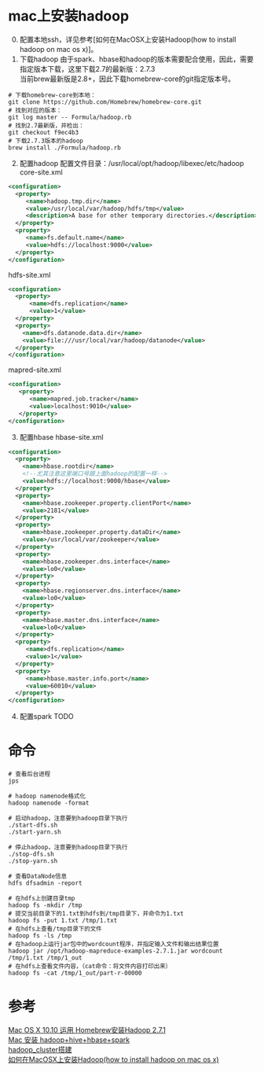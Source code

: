 # mac上安装hadoop
0. 配置本地ssh，详见参考[如何在MacOSX上安装Hadoop(how to install hadoop on mac os x)]。
1. 下载hadoop
    由于spark、hbase和hadoop的版本需要配合使用，因此，需要指定版本下载，这里下载2.7的最新版：2.7.3    
    当前brew最新版是2.8+，因此下载homebrew-core的git指定版本号。  
    
```shell
# 下载homebrew-core到本地：
git clone https://github.com/Homebrew/homebrew-core.git
# 找到对应的版本：
git log master -- Formula/hadoop.rb
# 找到2.7最新版，并检出：
git checkout f9ec4b3
# 下载2.7.3版本的hadoop
brew install ./Formula/hadoop.rb

```
2. 配置hadoop
配置文件目录：/usr/local/opt/hadoop/libexec/etc/hadoop
core-site.xml
```xml
<configuration>
  <property>
     <name>hadoop.tmp.dir</name>
     <value>/usr/local/var/hadoop/hdfs/tmp</value>
     <description>A base for other temporary directories.</description>
  </property>
  <property>
     <name>fs.default.name</name>
     <value>hdfs://localhost:9000</value>
  </property>
</configuration>
```

hdfs-site.xml
```xml
<configuration>
  <property>
      <name>dfs.replication</name>
      <value>1</value>
  </property>
  <property>
    <name>dfs.datanode.data.dir</name>
    <value>file:///usr/local/var/hadoop/datanode</value>
  </property>
</configuration>
```

mapred-site.xml
```xml
<configuration>
   <property>
      <name>mapred.job.tracker</name>
      <value>localhost:9010</value>
   </property>
</configuration>
```

3. 配置hbase
hbase-site.xml 
```xml
<configuration>
  <property>
    <name>hbase.rootdir</name>
    <!--尤其注意这里端口号跟上面hadoop的配置一样-->
    <value>hdfs://localhost:9000/hbase</value>
  </property>
  <property>
    <name>hbase.zookeeper.property.clientPort</name>
    <value>2181</value>
  </property>
  <property>
    <name>hbase.zookeeper.property.dataDir</name>
    <value>/usr/local/var/zookeeper</value>
  </property>
  <property>
    <name>hbase.zookeeper.dns.interface</name>
    <value>lo0</value>
  </property>
  <property>
    <name>hbase.regionserver.dns.interface</name>
    <value>lo0</value>
  </property>
  <property>
    <name>hbase.master.dns.interface</name>
    <value>lo0</value>
  </property>
  <property>
     <name>dfs.replication</name>
     <value>1</value>
  </property>
  <property>
     <name>hbase.master.info.port</name>
     <value>60010</value>
  </property>
</configuration>
```



4. 配置spark
TODO

# 命令

```shell
# 查看后台进程
jps

# hadoop namenode格式化
hadoop namenode -format

# 启动hadoop，注意要到hadoop目录下执行
./start-dfs.sh
./start-yarn.sh

# 停止hadoop，注意要到hadoop目录下执行
./stop-dfs.sh
./stop-yarn.sh

# 查看DataNode信息
hdfs dfsadmin -report 

# 在hdfs上创建目录tmp
hadoop fs -mkdir /tmp
# 提交当前目录下的1.txt到hdfs到/tmp目录下，并命令为1.txt
hadoop fs -put 1.txt /tmp/1.txt
# 在hdfs上查看/tmp目录下的文件 
hadoop fs -ls /tmp
# 在hadoop上运行jar包中的wordcount程序，并指定输入文件和输出结果位置
hadoop jar /opt/hadoop-mapreduce-examples-2.7.1.jar wordcount /tmp/1.txt /tmp/1_out
# 在hdfs上查看文件内容，（cat命令：将文件内容打印出来）
hadoop fs -cat /tmp/1_out/part-r-00000
```

# 参考
[Mac OS X 10.10 运用 Homebrew安装Hadoop 2.7.1](http://blog.csdn.net/u012336567/article/details/50778989)  
[Mac 安装 hadoop+hive+hbase+spark](http://blog.csdn.net/hubin232/article/details/76769265)  
[hadoop_cluster搭建](https://www.jianshu.com/p/5f4be94630a3)  
[如何在MacOSX上安装Hadoop(how to install hadoop on mac os x)](http://www.ifzer.com/2014/10/31/how_to_install_hadoop_on_mac_ox_x/)

